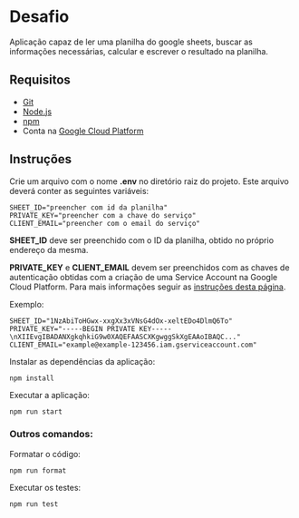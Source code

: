 # Desafio

Aplicação capaz de ler uma planilha do google sheets, buscar as informações necessárias, calcular e escrever o resultado na planilha.

## Requisitos
- [Git](https://git-scm.com)
- [Node.js](https://nodejs.org)
- [npm](https://www.npmjs.com)
- Conta na [Google Cloud Platform](https://cloud.google.com)

## Instruções

Crie um arquivo com o nome **.env** no diretório raiz do projeto.
Este arquivo deverá conter as seguintes variáveis:

```env
SHEET_ID="preencher com id da planilha"
PRIVATE_KEY="preencher com a chave do serviço"
CLIENT_EMAIL="preencher com o email do serviço"
```

**SHEET_ID** deve ser preenchido com o ID da planilha, obtido no próprio endereço da mesma.

**PRIVATE_KEY** e **CLIENT_EMAIL** devem ser preenchidos com as chaves de autenticação
obtidas com a criação de uma Service Account na Google Cloud Platform. Para mais informações
seguir as [instruções desta página](https://theoephraim.github.io/node-google-spreadsheet/#/getting-started/authentication?id=service-account).

Exemplo:

```env
SHEET_ID="1NzAbiToHGwx-xxgXx3xVNsG4dOx-xeltEDo4DlmQ6To"
PRIVATE_KEY="-----BEGIN PRIVATE KEY-----\nXIIEvgIBADANXgkqhkiG9w0XAQEFAASCXKgwggSkXgEAAoIBAQC..."
CLIENT_EMAIL="example@example-123456.iam.gserviceaccount.com"
```

Instalar as dependências da aplicação:
```
npm install
```

Executar a aplicação:
```
npm run start
```

### Outros comandos:

Formatar o código:
```
npm run format
```

Executar os testes:
```
npm run test
```
